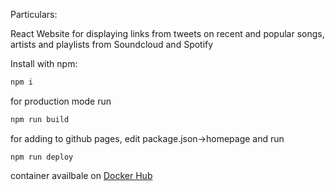 Particulars:

React Website for displaying links from tweets on recent and popular songs, artists and playlists from Soundcloud and Spotify

Install with npm:

```sh
npm i
```

for production mode run 
```sh
npm run build
```

for adding to github pages, edit package.json->homepage and run
```shell
npm run deploy
```
container availbale on [Docker Hub](https://hub.docker.com/repository/docker/thesct22/musicfinder-frontend)
